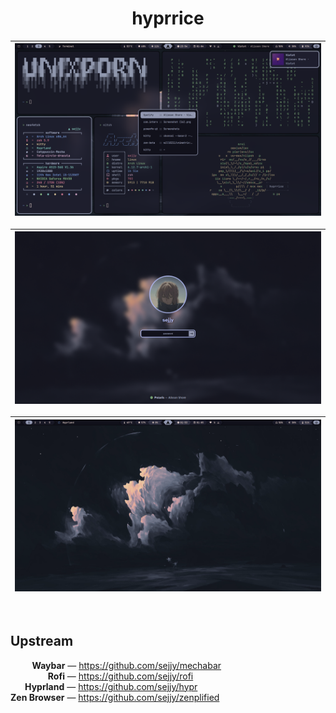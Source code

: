 <div align="center">

# hyprrice

| ![busy-workspace](assets/busy-workspace.png) |
| :------------------------------------------: |

| ![hyprlock](assets/hyprlock.png) |
| :------------------------------: |

| ![desktop](assets/desktop.png) |
| :----------------------------: |

</div>  
<br />

## Upstream

&emsp;&emsp;&nbsp;&thinsp;**Waybar** — https://github.com/sejjy/mechabar <br />
&emsp;&emsp;&emsp;&emsp;&thinsp;&hairsp;**Rofi** — https://github.com/sejjy/rofi <br />
&emsp;&nbsp;&thinsp;&thinsp;**Hyprland** — https://github.com/sejjy/hypr <br />
**Zen Browser** — https://github.com/sejjy/zenplified
